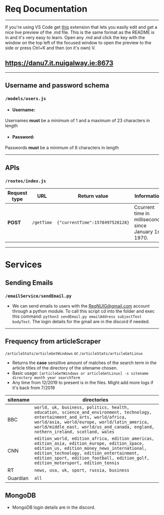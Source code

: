 # Req Documentation 
____

If you're using VS Code get [this](https://marketplace.visualstudio.com/items?itemName=shd101wyy.markdown-preview-enhanced) extension that lets you easily edit and get a nice live preview of the .md file. This is the same format as the README is in and it's very easy to learn. Open any .md and click the key with the window on the top left of the focused window to open the preview to the side or press Ctrl+K and then (on it's own) V.

## https://danu7.it.nuigalway.ie:8673
____
## Username and password schema
### `/models/users.js`
* ####  Username:
Usernames **must** be a minimum of 1 and a maximum of 23 characters in length
* #### Password:
Passwords **must** be a minimum of 8 characters in length
____

## APIs
### `/routes/index.js`
| Request type  | URL | Return value|  Information |
| ------------- | ------------- | ------------- | ------------- |
| **POST**  | `/getTime` | `{"currentTime":1578497528128}` | Ccurrent time in milliseconds since January 1st 1970.  |
____

# Services

## Sending Emails
### `/emailService/sendEmail.py`
* We can send emails to users with the ReqNUIG@gmail.com account through a python module. To call this script cd into the folder and exec this command: `python3 sendEmail.py emailAddress subjectText bodyText`. The login details for the gmail are in the discord if needed.
____

## Frequency from articleScraper
`/articleStats/articleGetWindows` or `/articleStats/articleGetLinux`
* Returns the **case** sensitive amount of matches of the search term in the article titles of the directory of the sitename chosen.
* Basic usage: `[articleGetWindows or articleGetLinux] -s sitename directory month year searchTerm`
* Any time from 12/2019 to present is in the files. Might add more logs if it's back from 7/2019

| sitename  |  directories |
| ------------- | ------------- | 
| BBC | `world, uk, business, politics, health, education, science_and_environment, technology, entertainment_and_arts, world/africa, world/asia, world/europe, world/latin_america, world/middle_east, world/us_and_canada, england, nothern_ireland, scotland, wales` |
| CNN | `edition_world, edition_africa, edition_americas, edition_asia, edition_europe, edition_space, edition_us, edition_money_news_international, edition_technology, edition_entertainment, edition_sport, edition_football, edition_golf, edition_motorsport, edition_tennis`| 
| RT | `news, usa, uk, sport, russia, business`| 
| Guardian | `all`| 







## MongoDB

* MongoDB login details are in the discord.